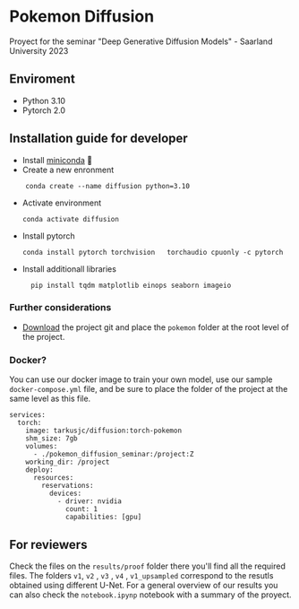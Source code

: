 # Pokemon Diffusion
Proyect for the seminar "Deep Generative Diffusion Models" - Saarland University 2023

## Enviroment
- Python 3.10
- Pytorch 2.0

## Installation guide for developer
- Install [miniconda](https://conda.io/projects/conda/en/stable/user-guide/install/macos.html) 🐍
- Create a new enronment 
```
    conda create --name diffusion python=3.10
```
- Activate environment
    ```
    conda activate diffusion
    ```
- Install pytorch
    ```
    conda install pytorch torchvision   torchaudio cpuonly -c pytorch
    ```
- Install additionall libraries
  ```
    pip install tqdm matplotlib einops seaborn imageio
    ```

### Further considerations
- [Download](https://github.com/gerritgr/pokemon_diffusion) the project git and place the `pokemon` folder at the root level of the project.

### Docker?
You can use our docker image to train your own model, use our sample `docker-compose.yml` file, and be sure to place the folder of the project at the same level as this file.
```docker-compose
services:
  torch:
    image: tarkusjc/diffusion:torch-pokemon
    shm_size: 7gb
    volumes:
      - ./pokemon_diffusion_seminar:/project:Z
    working_dir: /project
    deploy:
      resources:
        reservations:
          devices:
            - driver: nvidia
              count: 1
              capabilities: [gpu]
```

## For reviewers
Check the files on the `results/proof` folder there you'll find all the required files. The folders `v1`, `v2` , `v3` , `v4` , `v1_upsampled` correspond to the resutls obtained using different U-Net. For a general overview of our results you can also check the `notebook.ipynp` notebook with a summary of the proyect.





